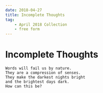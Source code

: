 ```yaml
---
date: 2018-04-27
title: Incomplete Thoughts
tag:
    - April 2018 Collection
    - free form
---
```


# Incomplete Thoughts

```
Words will fail us by nature.
They are a compression of senses.
They make the darkest nights bright
and the brightest days dark.
How can this be?
```